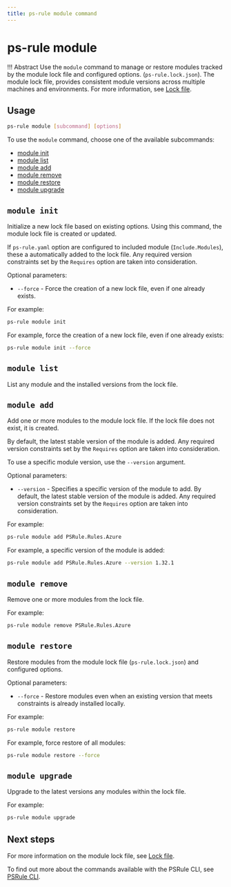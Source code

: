 ```yaml
---
title: ps-rule module command
---
```


# ps-rule module

!!! Abstract
    Use the `module` command to manage or restore modules tracked by the module lock file and configured options. (`ps-rule.lock.json`).
    The module lock file, provides consistent module versions across multiple machines and environments.
    For more information, see [Lock file](../lockfile.md).

## Usage

```bash title="PSRule CLI command-line"
ps-rule module [subcommand] [options]
```

To use the `module` command, choose one of the available subcommands:

- [module init](#module-init)
- [module list](#module-list)
- [module add](#module-add)
- [module remove](#module-remove)
- [module restore](#module-restore)
- [module upgrade](#module-upgrade)

## `module init`

Initialize a new lock file based on existing options.
Using this command, the module lock file is created or updated.

If `ps-rule.yaml` option are configured to included module (`Include.Modules`), these a automatically added to the lock file.
Any required version constraints set by the `Requires` option are taken into consideration.

Optional parameters:

- `--force` - Force the creation of a new lock file, even if one already exists.

For example:

```bash title="PSRule CLI command-line"
ps-rule module init
```

For example, force the creation of a new lock file, even if one already exists:

```bash title="PSRule CLI command-line"
ps-rule module init --force
```

## `module list`

List any module and the installed versions from the lock file.

## `module add`

Add one or more modules to the module lock file.
If the lock file does not exist, it is created.

By default, the latest stable version of the module is added.
Any required version constraints set by the `Requires` option are taken into consideration.

To use a specific module version, use the `--version` argument.

Optional parameters:

- `--version` - Specifies a specific version of the module to add.
  By default, the latest stable version of the module is added.
  Any required version constraints set by the `Requires` option are taken into consideration.

For example:

```bash title="PSRule CLI command-line"
ps-rule module add PSRule.Rules.Azure
```

For example, a specific version of the module is added:

```bash title="PSRule CLI command-line"
ps-rule module add PSRule.Rules.Azure --version 1.32.1
```

## `module remove`

Remove one or more modules from the lock file.

For example:

```bash title="PSRule CLI command-line"
ps-rule module remove PSRule.Rules.Azure
```

## `module restore`

Restore modules from the module lock file (`ps-rule.lock.json`) and configured options.

Optional parameters:

- `--force` - Restore modules even when an existing version that meets constraints is already installed locally.

For example:

```bash title="PSRule CLI command-line"
ps-rule module restore
```

For example, force restore of all modules:

```bash title="PSRule CLI command-line"
ps-rule module restore --force
```

## `module upgrade`

Upgrade to the latest versions any modules within the lock file.

For example:

```bash title="PSRule CLI command-line"
ps-rule module upgrade
```

## Next steps

For more information on the module lock file, see [Lock file](../lockfile.md).

To find out more about the commands available with the PSRule CLI, see [PSRule CLI](./index.md).
